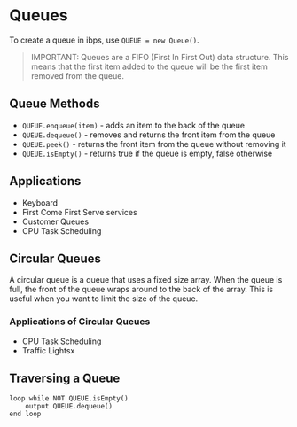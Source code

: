 # Queues

To create a queue in ibps, use `QUEUE = new Queue()`.

> IMPORTANT: Queues are a FIFO (First In First Out) data structure. This means that the first item added to the queue will be the first item removed from the queue.

## Queue Methods

* `QUEUE.enqueue(item)` - adds an item to the back of the queue
* `QUEUE.dequeue()` - removes and returns the front item from the queue
* `QUEUE.peek()` - returns the front item from the queue without removing it
* `QUEUE.isEmpty()` - returns true if the queue is empty, false otherwise

## Applications

* Keyboard
* First Come First Serve services
* Customer Queues
* CPU Task Scheduling

## Circular Queues

A circular queue is a queue that uses a fixed size array. When the queue is full, the front of the queue wraps around to the back of the array. This is useful when you want to limit the size of the queue.

### Applications of Circular Queues

* CPU Task Scheduling
* Traffic Lightsx

## Traversing a Queue

```ibps
loop while NOT QUEUE.isEmpty()
    output QUEUE.dequeue()
end loop
```
